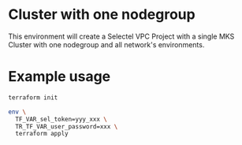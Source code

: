 # Cluster with one nodegroup

This environment will create a Selectel VPC Project with a single MKS Cluster with one nodegroup and all network's environments.

# Example usage

```sh
terraform init

env \
  TF_VAR_sel_token=yyy_xxx \
  TR_TF_VAR_user_password=xxx \
  terraform apply
```
